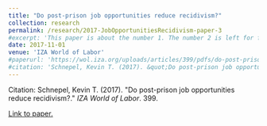 ```yaml
---
title: "Do post-prison job opportunities reduce recidivism?"
collection: research
permalink: /research/2017-JobOpportunitiesRecidivism-paper-3
#excerpt: 'This paper is about the number 1. The number 2 is left for future work.'
date: 2017-11-01
venue: 'IZA World of Labor'
#paperurl: 'https://wol.iza.org/uploads/articles/399/pdfs/do-post-prison-job-opportunities-reduce-recidivism.pdf?v=1'
#citation: 'Schnepel, Kevin T. (2017). &quot;Do post-prison job opportunities reduce recidivism?.&quot; <i>IZA World of Labor</i>. 399.'
---
```


Citation: Schnepel, Kevin T. (2017). &quot;Do post-prison job opportunities reduce recidivism?.&quot; <i>IZA World of Labor</i>. 399.

[Link to paper.](https://wol.iza.org/uploads/articles/399/pdfs/do-post-prison-job-opportunities-reduce-recidivism.pdf?v=1)
